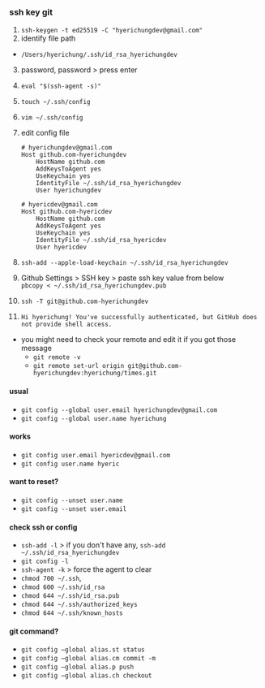 ### ssh key git
1. `ssh-keygen -t ed25519 -C "hyerichungdev@gmail.com"`
2. identify file path  
  - `/Users/hyerichung/.ssh/id_rsa_hyerichungdev`  
3. password, password > press enter
4. `eval "$(ssh-agent -s)"`
5. `touch ~/.ssh/config` 
6. `vim ~/.ssh/config`
7. edit config file

    ```
    # hyerichungdev@gmail.com
    Host github.com-hyerichungdev
        HostName github.com
        AddKeysToAgent yes
        UseKeychain yes
        IdentityFile ~/.ssh/id_rsa_hyerichungdev
        User hyerichungdev
    
    # hyericdev@gmail.com
    Host github.com-hyericdev
        HostName github.com
        AddKeysToAgent yes
        UseKeychain yes
        IdentityFile ~/.ssh/id_rsa_hyericdev
        User hyericdev
    ```
8. `ssh-add --apple-load-keychain ~/.ssh/id_rsa_hyerichungdev`<br>
9. Github Settings > SSH key > paste ssh key value from below  
  `pbcopy < ~/.ssh/id_rsa_hyerichungdev.pub`
10. `ssh -T git@github.com-hyerichungdev`  
11. `Hi hyerichung! You've successfully authenticated, but GitHub does not provide shell access.`
  - you might need to check your remote and edit it if you got those message
    - `git remote -v`  
    - `git remote set-url origin git@github.com-hyerichungdev:hyerichung/times.git`  

#### usual  
  - `git config --global user.email hyerichungdev@gmail.com`
  - `git config --global user.name hyerichung`

#### works
  - `git config user.email hyericdev@gmail.com`
  - `git config user.name hyeric`

#### want to reset?
  - `git config --unset user.name`
  - `git config --unset user.email`

#### check ssh or config
  - `ssh-add -l` > if you don't have any, `ssh-add ~/.ssh/id_rsa_hyerichungdev`
  - `git config -l`
  - `ssh-agent -k` > force the agent to clear
  - `chmod 700 ~/.ssh`, 
  - `chmod 600 ~/.ssh/id_rsa`
  - `chmod 644 ~/.ssh/id_rsa.pub `
  - `chmod 644 ~/.ssh/authorized_keys`
  - `chmod 644 ~/.ssh/known_hosts`

#### git command?
  - `git config —global alias.st status`
  - `git config —global alias.cm commit -m`
  - `git config —global alias.p push`
  - `git config —global alias.ch checkout`
